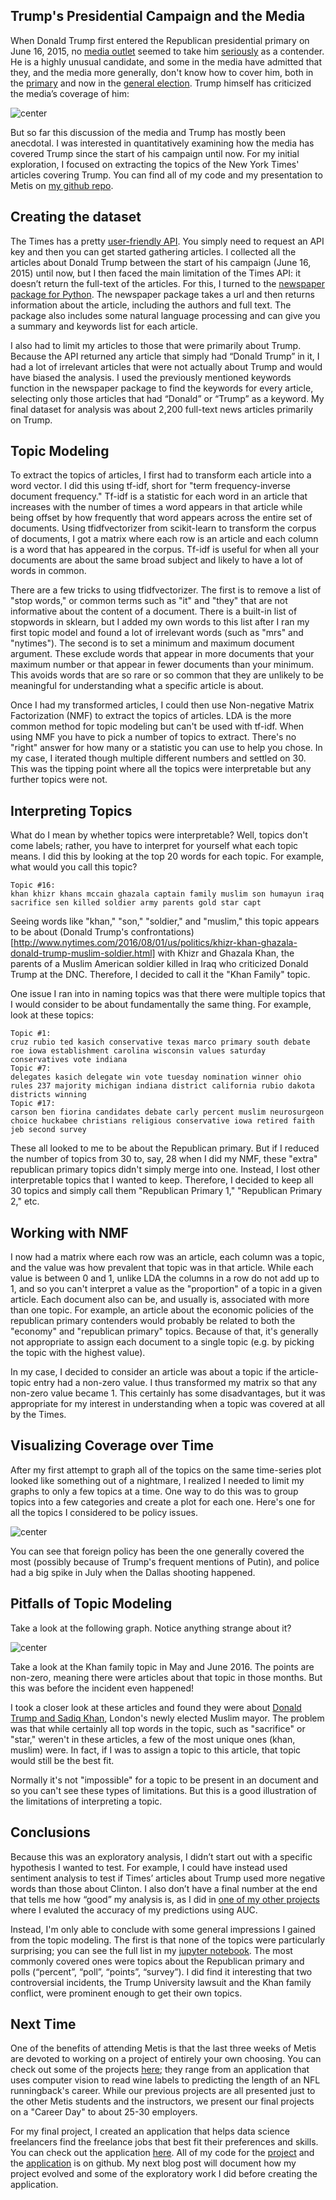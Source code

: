## Trump's Presidential Campaign and the Media

When Donald Trump first entered the Republican presidential primary on June 16, 2015, no [media outlet](http://fivethirtyeight.com/datalab/why-donald-trump-isnt-a-real-candidate-in-one-chart/) seemed to take him [seriously](http://www.nytimes.com/2015/06/17/us/politics/donald-trump-runs-for-president-this-time-for-real-he-says.html?_r=0) as a contender. He is a highly unusual candidate, and some in the media have admitted that they, and the media more generally, don't know how to cover him, both in the [primary](http://mashable.com/2015/12/02/the-media-just-doesnt-know-what-to-do-with-donald-trump/#RpvubaWmO8q3) and now in the [general election](https://thedianerehmshow.org/shows/2016-08-11/challenges-for-the-media-in-covering-donald-trump). Trump himself has criticized the media’s coverage of him:

![center](http://robinsones.github.io/images/Trump_media_tweet.png)

But so far this discussion of the media and Trump has mostly been anecdotal. I was interested in quantitatively examining how the media has covered Trump since the start of his campaign until now. For my initial exploration, I focused on extracting the topics of the New York Times' articles covering Trump. You can find all of my code and my presentation to Metis on [my github repo](https://github.com/robinsones/NYTimes-and-Trump).

## Creating the dataset

The Times has a pretty [user-friendly API](https://developer.nytimes.com). You simply need to request an API key and then you can get started gathering articles. I collected all the articles about Donald Trump between the start of his campaign (June 16, 2015) until now, but I then faced the main limitation of the Times API: it doesn’t return the full-text of the articles. For this, I turned to the [newspaper package for Python](https://github.com/codelucas/newspaper). The newspaper package takes a url and then returns information about the article, including the authors and full text. The package also includes some natural language processing and can give you a summary and keywords list for each article.

I also had to limit my articles to those that were primarily about Trump. Because the API returned any article that simply had “Donald Trump” in it, I had a lot of irrelevant articles that were not actually about Trump and would have biased the analysis. I used the previously mentioned keywords function in the newspaper package to find the keywords for every article, selecting only those articles that had “Donald” or “Trump” as a keyword. My final dataset for analysis was about 2,200 full-text news articles primarily on Trump.

## Topic Modeling

To extract the topics of articles, I first had to transform each article into a word vector. I did this using tf-idf, short for "term frequency-inverse document frequency." Tf-idf is a statistic for each word in an article that increases with the number of times a word appears in that article while being offset by how frequently that word appears across the entire set of documents. Using tfidfvectorizer from scikit-learn to transform the corpus of documents, I got a matrix where each row is an article and each column is a word that has appeared in the corpus. Tf-idf is useful for when all your documents are about the same broad subject and likely to have a lot of words in common. 

There are a few tricks to using tfidfvectorizer. The first is to remove a list of "stop words," or common terms such as "it" and "they" that are not informative about the content of a document. There is a built-in list of stopwords in sklearn, but I added my own words to this list after I ran my first topic model and found a lot of irrelevant words (such as "mrs" and "nytimes"). The second is to set a minimum and maximum document argument. These exclude words that appear in more documents that your maximum number or that appear in fewer documents than your minimum. This avoids words that are so rare or so common that they are unlikely to be meaningful for understanding what a specific article is about.

Once I had my transformed articles, I could then use Non-negative Matrix Factorization (NMF) to extract the topics of articles. LDA is the more common method for topic modeling but can't be used with tf-idf. When using NMF you have to pick a number of topics to extract. There's no "right" answer for how many or a statistic you can use to help you chose. In my case, I iterated though multiple different numbers and settled on 30. This was the tipping point where all the topics were interpretable but any further topics were not. 

## Interpreting Topics

What do I mean by whether topics were interpretable? Well, topics don't come labels; rather, you have to interpret for yourself what each topic means. I did this by looking at the top 20 words for each topic. For example, what would you call this topic? 

```
Topic #16:
khan khizr khans mccain ghazala captain family muslim son humayun iraq sacrifice sen killed soldier army parents gold star capt
```

Seeing words like "khan," "son," "soldier," and "muslim," this topic appears to be about (Donald Trump's confrontations)[http://www.nytimes.com/2016/08/01/us/politics/khizr-khan-ghazala-donald-trump-muslim-soldier.html] with Khizr and Ghazala Khan, the parents of a Muslim American soldier killed in Iraq who criticized Donald Trump at the DNC. Therefore, I decided to call it the "Khan Family" topic.  

One issue I ran into in naming topics was that there were multiple topics that I would consider to be about fundamentally the same thing. For example, look at these topics: 

```
Topic #1:
cruz rubio ted kasich conservative texas marco primary south debate roe iowa establishment carolina wisconsin values saturday conservatives vote indiana
Topic #7:
delegates kasich delegate win vote tuesday nomination winner ohio rules 237 majority michigan indiana district california rubio dakota districts winning
Topic #17:
carson ben fiorina candidates debate carly percent muslim neurosurgeon choice huckabee christians religious conservative iowa retired faith jeb second survey
```

These all looked to me to be about the Republican primary. But if I reduced the number of topics from 30 to, say, 28 when I did my NMF, these "extra" republican primary topics didn't simply merge into one. Instead, I lost other interpretable topics that I wanted to keep. Therefore, I decided to keep all 30 topics and simply call them "Republican Primary 1," "Republican Primary 2," etc. 

## Working with NMF 

I now had a matrix where each row was an article, each column was a topic, and the value was how prevalent that topic was in that article. While each value is between 0 and 1, unlike LDA the columns in a row do not add up to 1, and so you can't interpret a value as the "proportion" of a topic in a given article. Each document also can be, and usually is, associated with more than one topic. For example, an article about the economic policies of the republican primary contenders would probably be related to both the "economy" and "republican primary" topics. Because of that, it's generally not appropriate to assign each document to a single topic (e.g. by picking the topic with the highest value). 

In my case, I decided to consider an article was about a topic if the article-topic entry had a non-zero value. I thus transformed my matrix so that any non-zero value became 1. This certainly has some disadvantages, but it was appropriate for my interest in understanding when a topic was covered at all by the Times. 

## Visualizing Coverage over Time

After my first attempt to graph all of the topics on the same time-series plot looked like something out of a nightmare, I realized I needed to limit my graphs to only a few topics at a time. One way to do this was to group topics into a few categories and create a plot for each one. Here's one for all the topics I considered to be policy issues. 

![center](http://robinsones.github.io/images/Policy_Articles.png)

You can see that foreign policy has been the one generally covered the most (possibly because of Trump's frequent mentions of Putin), and police had a big spike in July when the Dallas shooting happened. 

## Pitfalls of Topic Modeling

Take a look at the following graph. Notice anything strange about it? 

![center](http://robinsones.github.io/images/Various_Topics.png)

Take a look at the Khan family topic in May and June 2016. The points are non-zero, meaning there were articles about that topic in those months. But this was before the incident even happened! 

I took a closer look at these articles and found they were about [Donald Trump and Sadiq Khan](http://www.nytimes.com/2016/05/11/world/europe/sadiq-khan-london-donald-trump.html), London's newly elected Muslim mayor. The problem was that while certainly all top words in the topic, such as "sacrifice" or "star," weren't in these articles, a few of the most unique ones (khan, muslim) were. In fact, if I was to assign a topic to this article, that topic would still be the best fit. 

Normally it's not "impossible" for a topic to be present in an document and so you can't see these types of limitations. But this is a good illustration of the limitations of interpreting a topic.

## Conclusions

Because this was an exploratory analysis, I didn’t start out with a specific hypothesis I wanted to test. For example, I could have instead used sentiment analysis to test if Times’ articles about Trump used more negative words than those about Clinton. I also don’t have a final number at the end that tells me how “good” my analysis is, as I did in [one of my other projects](https://github.com/robinsones/Predicting-Sucess-on-DonorsChoose) where I evaluted the accuracy of my predictions using AUC.

Instead, I'm only able to conclude with some general impressions I gained from the topic modeling. The first is that none of the topics were particularly surprising; you can see the full list in my [jupyter notebook](https://github.com/robinsones/NYTimes-and-Trump/blob/master/Trump_NYTimes_Analysis.ipynb). The most commonly covered ones were topics about the Republican primary and polls (“percent”, “poll”, “points”, “survey”). I did find it interesting that two controversial incidents, the Trump University lawsuit and the Khan family conflict, were prominent enough to get their own topics. 

## Next Time

One of the benefits of attending Metis is that the last three weeks of Metis are devoted to working on a project of entirely your own choosing. You can check out some of the projects [here](http://varianceexplained.org); they range from an application that uses computer vision to read wine labels to predicting the length of an NFL runningback's career. While our previous projects are all presented just to the other Metis students and the instructors, we present our final projects on a "Career Day" to about 25-30 employers. 

For my final project, I created an application that helps data science freelancers find the freelance jobs that best fit their preferences and skills. You can check out the application [here](https://robinsones.shinyapps.io/Job_Shiny_App/). All of my code for the [project](https://github.com/robinsones/Data-Science-Freelancers) and the [application](https://github.com/robinsones/Freelancer-Shiny-App) is on github. My next blog post will document how my project evolved and some of the exploratory work I did before creating the application. 
